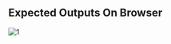 ## Expected Outputs On Browser
![1](https://github.com/user-attachments/assets/42e1975f-d9ec-49b1-b094-635e9d5dea46)
